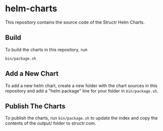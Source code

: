 # helm-charts

This repository contains the source code of the Structr Helm Charts.

## Build

To build the charts in this repository, run

```
bin/package.sh
```

## Add a New Chart

To add a new helm chart, create a new folder with the chart sources in this repository and add a "helm package" line for your folder in `bin/package.sh`.

## Publish The Charts

To publish the charts, run `bin/package.sh` to update the index and copy the contents of the output/ folder to structr.com.

